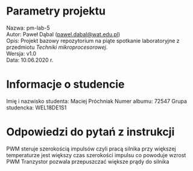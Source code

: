 # Parametry projektu

Nazwa: pm-lab-5  
Autor: Paweł Dąbal (pawel.dabal@wat.edu.pl)  
Opis: Projekt bazowy repozytorium na piąte spotkanie laboratoryjne z przedmiotu _Techniki mikroprocesorowej_.  
Wersja: v1.0  
Data: 10.06.2020 r.

# Informacje o studencie

Imię i nazwisko studenta: Maciej Próchniak 
Numer albumu: 72547
Grupa studencka: WEL18DE1S1

# Odpowiedzi do pytań z instrukcji
PWM steruje szerokością impulsów czyli pracą silnika przy większej temperaturze jest większy czas szerokości impulsu co powoduje wzrost PWM
Tranzystor pozwala przepuszczać większe prądy do silnika 
